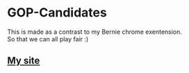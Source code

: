 # GOP-Candidates

This is made as a contrast to my Bernie chrome exentension.  
So that we can all play fair :)

## [My site](https://vaporjawn.github.io/)
